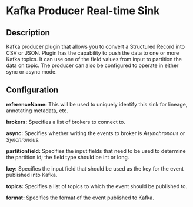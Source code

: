 # Kafka Producer Real-time Sink


Description
-----------
Kafka producer plugin that allows you to convert a Structured Record into CSV or JSON.
Plugin has the capability to push the data to one or more Kafka topics. It can
use one of the field values from input to partition the data on topic. The producer
can also be configured to operate in either sync or async mode.


Configuration
-------------
**referenceName:** This will be used to uniquely identify this sink for lineage, annotating metadata, etc.

**brokers:** Specifies a list of brokers to connect to.

**async:** Specifies whether writing the events to broker is *Asynchronous* or *Synchronous*.

**partitionfield:** Specifies the input fields that need to be used to determine the partition id; 
the field type should be int or long.

**key:** Specifies the input field that should be used as the key for the event published into Kafka.

**topics:** Specifies a list of topics to which the event should be published to.

**format:** Specifies the format of the event published to Kafka.
